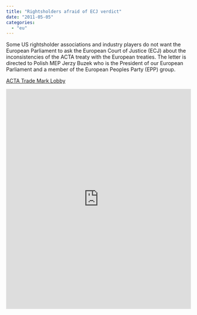 ```yaml
---
title: "Rightsholders afraid of ECJ verdict"
date: "2011-05-05"
categories: 
  - "eu"
---
```


Some US rightsholder associations and industry players do not want the European Parliament to ask the European Court of Justice (ECJ) about the inconsistencies of the ACTA treaty with the European treaties. The letter is directed to Polish MEP Jerzy Buzek who is the President of our European Parliament and a member of the European Peoples Party (EPP) group.

[ACTA Trade Mark Lobby](http://www.scribd.com/doc/54684415/ACTA-Trade-Mark-Lobby "View ACTA Trade Mark Lobby on Scribd")

<iframe class="scribd_iframe_embed" src="http://www.scribd.com/embeds/54684415/content?start_page=1&amp;view_mode=list&amp;access_key=key-1okimbk112l0vq3ph20l" data-auto-height="true" data-aspect-ratio="0.70635838150289" scrolling="no" id="doc_54869" width="100%" height="600" frameborder="0"></iframe>

<script type="text/javascript">(function() { var scribd = document.createElement("script"); scribd.type = "text/javascript"; scribd.async = true; scribd.src = "http://www.scribd.com/javascripts/embed_code/inject.js"; var s = document.getElementsByTagName("script")[0]; s.parentNode.insertBefore(scribd, s); })();</script>
